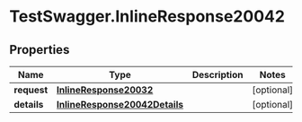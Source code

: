 # TestSwagger.InlineResponse20042

## Properties

Name | Type | Description | Notes
------------ | ------------- | ------------- | -------------
**request** | [**InlineResponse20032**](InlineResponse20032.md) |  | [optional] 
**details** | [**InlineResponse20042Details**](InlineResponse20042Details.md) |  | [optional] 


